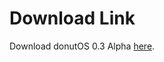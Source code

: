# Download Link

Download donutOS 0.3 Alpha [here](https://drive.google.com/file/d/1809p_1SPONh2snJVKCjY3CVyidAKoq5r/view?usp=drive_link).

